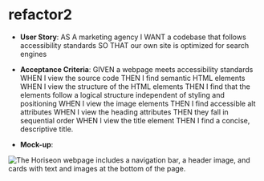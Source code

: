 # refactor2 

* **User Story**: 
AS A marketing agency
I WANT a codebase that follows accessibility standards
SO THAT our own site is optimized for search engines 

* **Acceptance Criteria**: 
GIVEN a webpage meets accessibility standards
WHEN I view the source code
THEN I find semantic HTML elements
WHEN I view the structure of the HTML elements
THEN I find that the elements follow a logical structure independent of styling and positioning
WHEN I view the image elements
THEN I find accessible alt attributes
WHEN I view the heading attributes
THEN they fall in sequential order
WHEN I view the title element
THEN I find a concise, descriptive title. 

* **Mock-up**: 

![The Horiseon webpage includes a navigation bar, a header image, and cards with text and images at the bottom of the page.](./Assets/images/Screenshot(8).png)
